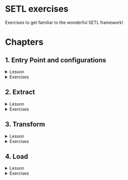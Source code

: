 # SETL exercises

Exercises to get familiar to the wonderful SETL framework!

# Chapters

## 1. Entry Point and configurations

<details> <summary>Lesson</summary>

<h3>1.1. Entry point with basic configurations</h3>

The entry point is the first thing you need to learn to code with SETL. It is the starting point to run your ETL project.

```
val setl0: Setl = Setl.builder()
      .withDefaultConfigLoader()
      .getOrCreate()
```

This is the minimum code needed to create a `Setl` object. It is the entry point of every SETL app. This will create a SparkSession, which is the entry point of any Spark job. Additionally, the `withDefaultConfigLoader()` method is used. This means that `Setl` will read the default ConfigLoader located in `resources/application.conf`, where `setl.environment` must be set. The ConfigLoader will then read the corresponding configuration file `<app_env>.conf` in the `resources` folder, where `<app_env>` is the value set for `setl.environment`.

> `resources/application.conf:`
> ```
> setl.environment = <app.env>
> ```

> `<app.env>.conf`
> ```
> setl.config.spark {
>    some.config.option = "some-value"
>  }
> ```

The configuration file is where you can specify your `SparkSession` options, like when you create one in a basic `Spark` process.

<h3>1.2. Entry point with specific configurations</h3>

You can also specify the configuration file that the `ConfigLoader` should read. In the code below, instead of reading `<app_env>.conf` where `<app_env>` is defined in `application.conf`, it will read `own_config_file.conf`.
> ```
> val setl1: Setl = Setl.builder()
>        .withDefaultConfigLoader("own_config_file.conf")
>        .getOrCreate()
> ```
> 
> `resources/own_config_file.conf` 
> ```
> setl.config.spark {
>    some.config.option = "some-other-value"
>  }
> ```

<h3>1.3 Utilities</h3>

</details>

<details> <summary>Exercises</summary>



</details>

## 2. Extract

<details> <summary>Lesson</summary>



</details>

<details> <summary>Exercises</summary>



</details>

## 3. Transform

<details> <summary>Lesson</summary>



</details>

<details> <summary>Exercises</summary>



</details>

## 4. Load

<details> <summary>Lesson</summary>



</details>

<details> <summary>Exercises</summary>



</details>
